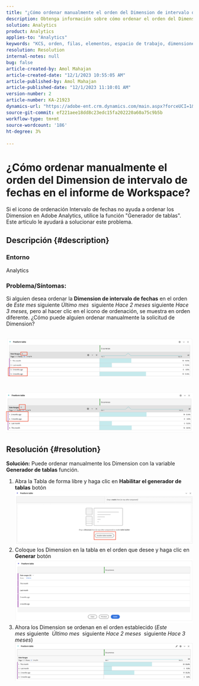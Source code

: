 ```yaml
---
title: "¿Cómo ordenar manualmente el orden del Dimension de intervalo de fechas en el informe de Workspace?"
description: Obtenga información sobre cómo ordenar el orden del Dimension de intervalos de fechas en Analytics. Utilice la función "Table Builder".
solution: Analytics
product: Analytics
applies-to: "Analytics"
keywords: "KCS, orden, filas, elementos, espacio de trabajo, dimensiones, orden, Analytics"
resolution: Resolution
internal-notes: null
bug: false
article-created-by: Amol Mahajan
article-created-date: "12/1/2023 10:55:05 AM"
article-published-by: Amol Mahajan
article-published-date: "12/1/2023 11:10:01 AM"
version-number: 2
article-number: KA-21923
dynamics-url: "https://adobe-ent.crm.dynamics.com/main.aspx?forceUCI=1&pagetype=entityrecord&etn=knowledgearticle&id=d5eef410-3890-ee11-8179-6045bd006b3d"
source-git-commit: ef221aee18dd8c23edc15fa202220a60a75c9b5b
workflow-type: tm+mt
source-wordcount: '186'
ht-degree: 3%

---
```


# ¿Cómo ordenar manualmente el orden del Dimension de intervalo de fechas en el informe de Workspace?


Si el icono de ordenación Intervalo de fechas no ayuda a ordenar los Dimension en Adobe Analytics, utilice la función &quot;Generador de tablas&quot;. Este artículo le ayudará a solucionar este problema.

## Descripción {#description}


### <b>Entorno</b>

Analytics



### <b>Problema/Síntomas:</b>

Si alguien desea ordenar la <b>Dimension de intervalo de fechas</b> en el orden de *Este mes* siguiente *Último mes*  siguiente *Hace 2 meses* siguiente *Hace 3 meses,* pero al hacer clic en el icono de ordenación, se muestra en orden diferente.
¿Cómo puede alguien ordenar manualmente la solicitud de Dimension?

 <br>![](assets/___d6eef410-3890-ee11-8179-6045bd006b3d___.png)<br> <br> <br>![](assets/___d8eef410-3890-ee11-8179-6045bd006b3d___.png)

## Resolución {#resolution}

<b>Solución:</b>
Puede ordenar manualmente los Dimension con la variable <b>Generador de tablas</b> función.

1. Abra la Tabla de forma libre y haga clic en <b>Habilitar el generador de tablas</b> botón ![](assets/d4eda136-2fcd-ed11-b597-6045bd006793.png)
2. Coloque los Dimension en la tabla en el orden que desee y haga clic en <b>Generar</b> botón![](assets/69497031-30cd-ed11-b597-6045bd006793.png)
3. Ahora los Dimension se ordenan en el orden establecido (*Este mes* siguiente  *Último mes*  siguiente *Hace 2 meses*  siguiente *Hace 3 meses*)![](assets/efb1744a-30cd-ed11-b597-6045bd006793.png)



